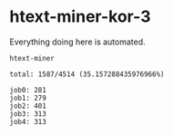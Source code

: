 # htext-miner-kor-3

Everything doing here is automated.

```
htext-miner

total: 1587/4514 (35.157288435976966%)

job0: 281
job1: 279
job2: 401
job3: 313
job4: 313
```